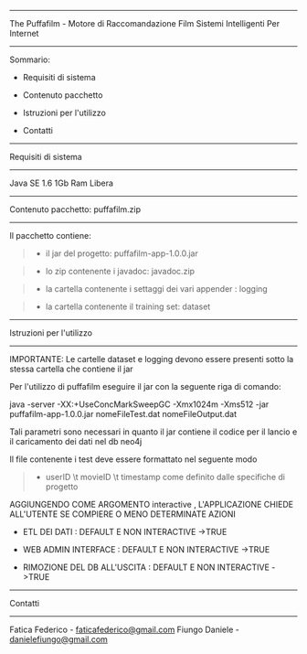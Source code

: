 
---

The Puffafilm - Motore di Raccomandazione Film
Sistemi Intelligenti Per Internet

---

Sommario:

- Requisiti di sistema

- Contenuto pacchetto

- Istruzioni per l'utilizzo

- Contatti



---

Requisiti di sistema

---

Java SE 1.6
1Gb Ram Libera



---

Contenuto pacchetto: puffafilm.zip

---

Il pacchetto contiene:

> - il jar del progetto: puffafilm-app-1.0.0.jar

> - lo zip contenente i javadoc: javadoc.zip

> - la cartella contenente i settaggi dei vari appender : logging

> - la cartella contenente il training set: dataset



---

Istruzioni per l'utilizzo

---


IMPORTANTE: Le cartelle dataset e logging devono essere presenti
sotto la stessa cartella che contiene il jar

Per l'utilizzo di puffafilm eseguire il jar con la seguente riga di
comando:

java  -server -XX:+UseConcMarkSweepGC -Xmx1024m -Xms512 -jar
puffafilm-app-1.0.0.jar nomeFileTest.dat nomeFileOutput.dat

Tali parametri sono necessari in quanto il jar contiene il codice
per il lancio e il caricamento dei dati nel db neo4j

Il file contenente i test deve essere formattato nel seguente modo
> - userID \t movieID \t timestamp
come definito dalle specifiche di progetto


AGGIUNGENDO COME ARGOMENTO interactive , L'APPLICAZIONE
CHIEDE ALL'UTENTE SE COMPIERE O MENO DETERMINATE AZIONI

- ETL DEI DATI : DEFAULT E NON INTERACTIVE ->TRUE

- WEB ADMIN INTERFACE : DEFAULT E NON INTERACTIVE ->TRUE

- RIMOZIONE DEL DB ALL'USCITA : DEFAULT E NON INTERACTIVE ->TRUE



---

Contatti

---

Fatica Federico - faticafederico@gmail.com
Fiungo Daniele - danielefiungo@gmail.com